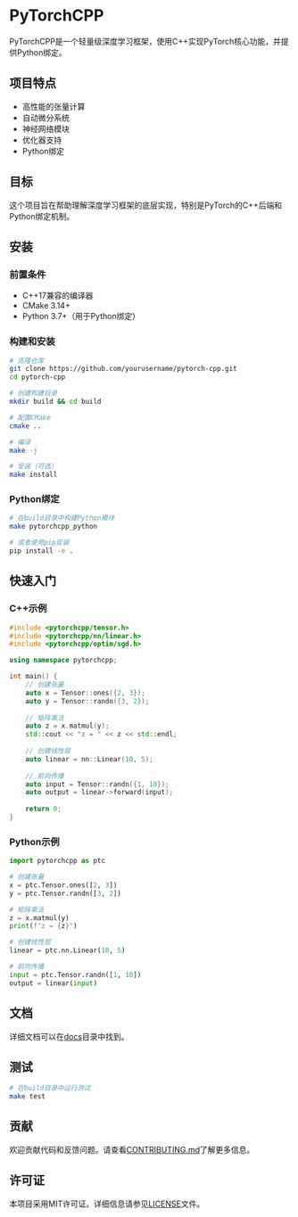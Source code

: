 # PyTorchCPP

PyTorchCPP是一个轻量级深度学习框架，使用C++实现PyTorch核心功能，并提供Python绑定。

## 项目特点

- 高性能的张量计算
- 自动微分系统
- 神经网络模块
- 优化器支持
- Python绑定

## 目标

这个项目旨在帮助理解深度学习框架的底层实现，特别是PyTorch的C++后端和Python绑定机制。

## 安装

### 前置条件

- C++17兼容的编译器
- CMake 3.14+
- Python 3.7+（用于Python绑定）

### 构建和安装

```bash
# 克隆仓库
git clone https://github.com/yourusername/pytorch-cpp.git
cd pytorch-cpp

# 创建构建目录
mkdir build && cd build

# 配置CMake
cmake ..

# 编译
make -j

# 安装（可选）
make install
```

### Python绑定

```bash
# 在build目录中构建Python模块
make pytorchcpp_python

# 或者使用pip安装
pip install -e .
```

## 快速入门

### C++示例

```cpp
#include <pytorchcpp/tensor.h>
#include <pytorchcpp/nn/linear.h>
#include <pytorchcpp/optim/sgd.h>

using namespace pytorchcpp;

int main() {
    // 创建张量
    auto x = Tensor::ones({2, 3});
    auto y = Tensor::randn({3, 2});
    
    // 矩阵乘法
    auto z = x.matmul(y);
    std::cout << "z = " << z << std::endl;
    
    // 创建线性层
    auto linear = nn::Linear(10, 5);
    
    // 前向传播
    auto input = Tensor::randn({1, 10});
    auto output = linear->forward(input);
    
    return 0;
}
```

### Python示例

```python
import pytorchcpp as ptc

# 创建张量
x = ptc.Tensor.ones([2, 3])
y = ptc.Tensor.randn([3, 2])

# 矩阵乘法
z = x.matmul(y)
print(f"z = {z}")

# 创建线性层
linear = ptc.nn.Linear(10, 5)

# 前向传播
input = ptc.Tensor.randn([1, 10])
output = linear(input)
```

## 文档

详细文档可以在[docs](docs/)目录中找到。

## 测试

```bash
# 在build目录中运行测试
make test
```

## 贡献

欢迎贡献代码和反馈问题。请查看[CONTRIBUTING.md](CONTRIBUTING.md)了解更多信息。

## 许可证

本项目采用MIT许可证。详细信息请参见[LICENSE](LICENSE)文件。 